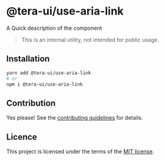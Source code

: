 # @tera-ui/use-aria-link

A Quick description of the component

> This is an internal utility, not intended for public usage.

## Installation

```sh
yarn add @tera-ui/use-aria-link
# or
npm i @tera-ui/use-aria-link
```

## Contribution

Yes please! See the
[contributing guidelines](https://github.com/hieumau12/nextui-tera/blob/master/CONTRIBUTING.md)
for details.

## Licence

This project is licensed under the terms of the
[MIT license](https://github.com/hieumau12/nextui-tera/blob/master/LICENSE).
